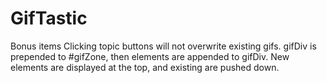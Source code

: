# GifTastic

Bonus items
Clicking topic buttons will not overwrite existing gifs.  gifDiv is prepended to #gifZone, then elements are appended to gifDiv. New elements are displayed at the top, and existing are pushed down.
